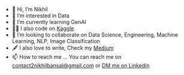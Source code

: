 - 👋 Hi, I’m Nikhil
- 👀 I’m interested in Data
- 🌱 I’m currently learning GenAI
- 👨‍💻 I also code on [Kaggle](https://www.kaggle.com/bansalnikhil21)
- 💞️ I’m looking to collaborate on Data Science, Engineering, Machine Learning, NLP, Image Classification
- :fountain_pen: I also love to write, Check my [Medium](https://medium.com/@contact2nikhilbansal)
- 📫 How to reach me ... You can reach me on contact2nikhilbansal@gmail.com or [DM me on Linkedin](https://www.linkedin.com/in/nikhil-bansal21/)
 

<!---
nikhilbansal23/nikhilbansal23 is a ✨ special ✨ repository because its `README.md` (this file) appears on your GitHub profile.
You can click the Preview link to take a look at your changes.
--->
